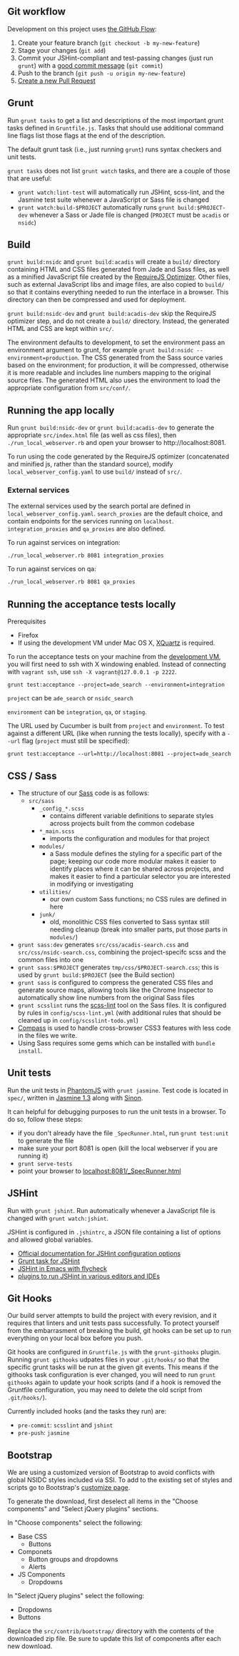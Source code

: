 ## Git workflow

Development on this project uses
[the GitHub Flow](https://guides.github.com/introduction/flow/index.html):

1. Create your feature branch (`git checkout -b my-new-feature`)
2. Stage your changes (`git add`)
3. Commit your JSHint-compliant and test-passing changes (just run `grunt`) with a
   [good commit message](http://tbaggery.com/2008/04/19/a-note-about-git-commit-messages.html)
   (`git commit`)
4. Push to the branch (`git push -u origin my-new-feature`)
5. [Create a new Pull Request](https://bitbucket.org/nsidc/set-search-services/pull-request/new)

## Grunt

Run `grunt tasks` to get a list and descriptions of the most important grunt
tasks defined in `Gruntfile.js`. Tasks that should use additional command line
flags list those flags at the end of the description.

The default grunt task (i.e., just running `grunt`) runs syntax checkers and
unit tests.

`grunt tasks` does not list `grunt watch` tasks, and there are a couple of those
that are useful:

* `grunt watch:lint-test` will automatically run JSHint, scss-lint, and the
  Jasmine test suite whenever a JavaScript or Sass file is changed
* `grunt watch:build-$PROJECT` automatically runs `grunt build:$PROJECT-dev`
  whenever a Sass or Jade file is changed (`PROJECT` must be `acadis` or
  `nsidc`)

## Build

`grunt build:nsidc` and `grunt build:acadis` will create a `build/` directory
containing HTML and CSS files generated from Jade and Sass files, as well as a
minified JavaScript file created by the
[RequireJS Optimizer](http://requirejs.org/docs/optimization.html). Other files,
such as external JavaScript libs and image files, are also copied to `build/` so
that it contains everything needed to run the interface in a browser. This
directory can then be compressed and used for deployment.

`grunt build:nsidc-dev` and `grunt build:acadis-dev` skip the RequireJS
optimizer step, and do not create a `build/` directory. Instead, the generated
HTML and CSS are kept within `src/`.

The environment defaults to development, to set the environment pass an
environment argument to grunt, for example `grunt build:nsidc
--environment=production`. The CSS generated from the Sass source varies based
on the environment; for production, it will be compressed, otherwise it is more
readable and includes line numbers mapping to the original source files. The
generated HTML also uses the environment to load the appropriate configuration
from `src/conf/`.

## Running the app locally

Run `grunt build:nsidc-dev` or `grunt build:acadis-dev` to generate the
appropriate `src/index.html` file (as well as css files), then
`./run_local_webserver.rb` and open your browser to http://localhost:8081.

To run using the code generated by the RequireJS optimizer (concatenated and
minified js, rather than the standard source), modify
`local_webserver_config.yaml` to use `build/` instead of `src/`.

### External services

The external services used by the search portal are defined in
`local_webserver_config.yaml`. `search_proxies` are the default choice, and
contain endpoints for the services running on `localhost`. `integration_proxies`
and `qa_proxies` are also defined.

To run against services on integration:

```bash
./run_local_webserver.rb 8081 integration_proxies
```

To run against services on qa:

```bash
./run_local_webserver.rb 8081 qa_proxies
```

## Running the acceptance tests locally

Prerequisites

* Firefox
* If using the development VM under Mac OS X,
  [XQuartz](http://xquartz.macosforge.org/landing/) is required.

To run the acceptance tests on your machine from the
[development VM](https://bitbucket.org/nsidc/dev-vm-search), you will first need
to ssh with X windowing enabled. Instead of connecting with `vagrant ssh`, use
`ssh -X vagrant@127.0.0.1 -p 2222`.

```shell
grunt test:acceptance --project=ade_search --environment=integration
```

`project` can be `ade_search` or `nsidc_search`

`environment` can be `integration`, `qa`, or `staging`.

The URL used by Cucumber is built from `project` and `environment`. To test
against a different URL (like when running the tests locally), specify with a
`--url` flag (`project` must still be specified):

```shell
grunt test:acceptance --url=http://localhost:8081 --project=ade_search
```

## CSS / Sass

* The structure of our [Sass](http://sass-lang.com/) code is as follows:
    * `src/sass`
        * `_config_*.scss`
            * contains different variable definitions to separate styles across
              projects built from the common codebase
        * `*_main.scss`
            * imports the configuration and modules for that project
        * `modules/`
            * a Sass module defines the styling for a specific part of the page;
              keeping our code more modular makes it easier to identify places
              where it can be shared across projects, and makes it easier to
              find a particular selector you are interested in modifying or
              investigating
        * `utilities/`
            * our own custom Sass functions; no CSS rules are defined in here
        * `junk/`
            * old, monolithic CSS files converted to Sass syntax still needing
              cleanup (break into smaller parts, put those parts in `modules/`)
* `grunt sass:dev` generates `src/css/acadis-search.css` and
  `src/css/nsidc-search.css`, combining the project-specifc scss and the common
  files into one
* `grunt sass:$PROJECT` generates `tmp/css/$PROJECT-search.css`; this is used by
  `grunt build:$PROJECT` (see the Build section)
* `grunt sass` is configured to compress the generated CSS files and generate
  source maps, allowing tools like the Chrome Inspector to automatically show
  line numbers from the original Sass files
* `grunt scsslint` runs the [scss-lint](https://github.com/causes/scss-lint)
  tool on the Sass files. It is configured by rules in `config/scss-lint.yml`
  (with additional rules that should be cleaned up in
  `config/scsslint-todo.yml`)
* [Compass](http://compass-style.org/) is used to handle cross-browser CSS3
  features with less code in the files we write.
* Using Sass requires some gems which can be installed with `bundle install`.

## Unit tests

Run the unit tests in [PhantomJS](http://phantomjs.org/) with `grunt
jasmine`. Test code is located in `spec/`, written in
[Jasmine 1.3](http://jasmine.github.io/1.3/introduction.html) along with
[Sinon](http://sinonjs.org/).

It can helpful for debugging purposes to run the unit tests in a browser. To do
so, follow these steps:

* if you don't already have the file `_SpecRunner.html`, run `grunt test:unit`
  to generate the file
* make sure your port 8081 is open (kill the local webserver if you are
  running it)
* `grunt serve-tests`
* point your browser to
  [localhost:8081/_SpecRunner.html](localhost:8081/_SpecRunner.html)

## JSHint

Run with `grunt jshint`. Run automatically whenever a JavaScript file is changed
with `grunt watch:jshint`.

JSHint is configured in `.jshintrc`, a JSON file containing a list of options
and allowed global variables.

* [Official documentation for JSHint configuration options](http://www.jshint.com/docs/options/)
* [Grunt task for JSHint](http://www.github.com/gruntjs/grunt-contrib-jshint)
* [JSHint in Emacs with flycheck](https://github.com/flycheck/flycheck)
* [plugins to run JSHint in various editors and IDEs](http://www.jshint.com/install/#plugins)

## Git Hooks

Our build server attempts to build the project with every revision, and it
requires that linters and unit tests pass successfully. To protect yourself from
the embarrasment of breaking the build, git hooks can be set up to run
everything on your local box before you push.

Git hooks are configured in `Gruntfile.js` with the `grunt-githooks`
plugin. Running `grunt githooks` udpates files in your `.git/hooks/` so that the
specific grunt tasks will be run at the given git events. This means if the
githooks task configuration is ever changed, you will need to run `grunt
githooks` again to update your hook scripts (and if a hook is removed the
Gruntfile configuration, you may need to delete the old script from
`.git/hooks/`).

Currently included hooks (and the tasks they run) are:

* `pre-commit`: `scsslint` and `jshint`
* `pre-push`: `jasmine`

## Bootstrap

We are using a customized version of Bootstrap to avoid conflicts with global
NSIDC styles included via SSI. To add to the existing set of styles and scripts
go to Bootstrap's
[customize page](http://getbootstrap.com/2.3.2/customize.html).

To generate the download, first deselect all items in the "Choose components"
and "Select jQuery plugins" sections.

In "Choose components" select the following:

* Base CSS
    * Buttons
* Componets
    * Button groups and dropdowns
    * Alerts
* JS Components
    * Dropdowns

In "Select jQuery plugins" select the following:

* Dropdowns
* Buttons

Replace the `src/contrib/bootstrap/` directory with the contents of the
downloaded zip file. Be sure to update this list of components after each new
download.
